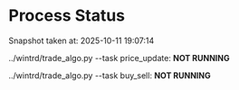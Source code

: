 # Process Status

Snapshot taken at: 2025-10-11 19:07:14

../wintrd/trade_algo.py --task price_update: **NOT RUNNING**

../wintrd/trade_algo.py --task buy_sell: **NOT RUNNING**

